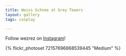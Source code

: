 ```yaml
---
title: Weiss Schnee at Grey Towers
layout: gallery
tags: cosplay

---
```


Follow wezrez on [Instagram](https://www.instagram.com/wezrez)!

{% flickr_photoset 72157696868539445 "Medium" %}
